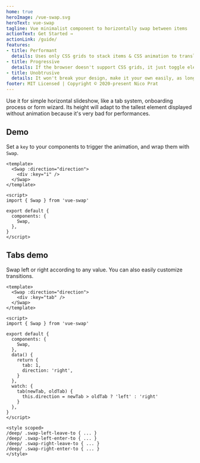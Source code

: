```yaml
---
home: true
heroImage: /vue-swap.svg
heroText: vue-swap
tagline: Vue minimalist component to horizontally swap between items
actionText: Get Started →
actionLink: /guide/
features:
- title: Performant
  details: Uses only CSS grids to stack items & CSS animation to translate them
- title: Progressive
  details: If the browser doesn't support CSS grids, it just toggle elements instead
- title: Unobtrusive
  details: It won't break your design, make it your own easily, as long as the key changes
footer: MIT Licensed | Copyright © 2020-present Nico Prat
---
```


Use it for simple horizontal slideshow, like a tab system, onboarding process or form wizard. Its height will adapt to the tallest element displayed without animation because it's very bad for performances.

## Demo

Set a `key` to your components to trigger the animation, and wrap them with `Swap`.

```vue
<template>
  <Swap :direction="direction">
    <div :key="i" />
  </Swap>
</template>

<script>
import { Swap } from 'vue-swap'

export default {
  components: {
    Swap,
  },
}
</script>
```

<GettingStartedDemo />

## Tabs demo

Swap left or right according to any value. You can also easily customize transitions.

```vue
<template>
  <Swap :direction="direction">
    <div :key="tab" />
  </Swap>
</template>

<script>
import { Swap } from 'vue-swap'

export default {
  components: {
    Swap,
  },
  data() {
    return {
      tab: 1,
      direction: 'right',
    }
  },
  watch: {
    tab(newTab, oldTab) {
      this.direction = newTab > oldTab ? 'left' : 'right'
    }
  },
}
</script>

<style scoped>
/deep/ .swap-left-leave-to { ... }
/deep/ .swap-left-enter-to { ... }
/deep/ .swap-right-leave-to { ... }
/deep/ .swap-right-enter-to { ... }
</style>
```

<TabDemo />
